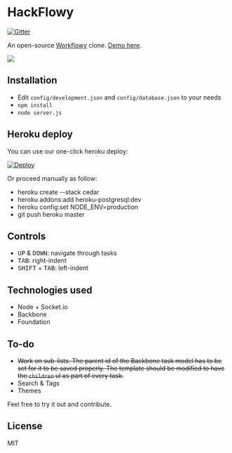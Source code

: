 # HackFlowy

[![Gitter](https://badges.gitter.im/Join%20Chat.svg)](https://gitter.im/abhshkdz/HackFlowy?utm_source=badge&utm_medium=badge&utm_campaign=pr-badge&utm_content=badge)

An open-source [Workflowy](http://workflowy.com) clone. [Demo here](http://wassname.github.io/HackFlowy/).

![](https://dl.dropbox.com/u/19398876/screenshots/043.png)

## Installation

* Edit `config/development.json` and `config/database.json` to your needs
* `npm install`
* `node server.js`

## Heroku deploy

You can use our one-click heroku deploy:

[![Deploy](https://www.herokucdn.com/deploy/button.png)](https://heroku.com/deploy)

Or proceed manually as follow:

* heroku create --stack cedar
* heroku addons:add heroku-postgresql:dev
* heroku config:set NODE_ENV=production
* git push heroku master

## Controls

* <kbd>UP</kbd> & <kbd>DOWN</kbd>: navigate through tasks
* <kbd>TAB</kbd>: right-indent
* <kbd>SHIFT</kbd> + <kbd>TAB</kbd>: left-indent

## Technologies used

* Node + Socket.io
* Backbone
* Foundation

## To-do

* ~~Work on sub-lists. The parent id of the Backbone task model has to be set for it to be saved properly. The template should be modified to have the `children` ul as part of every task.~~
* Search & Tags
* Themes

Feel free to try it out and contribute.

## License

MIT
